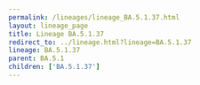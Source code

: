 ```yaml
---
permalink: /lineages/lineage_BA.5.1.37.html
layout: lineage_page
title: Lineage BA.5.1.37
redirect_to: ../lineage.html?lineage=BA.5.1.37
lineage: BA.5.1.37
parent: BA.5.1
children: ['BA.5.1.37']
---
```

